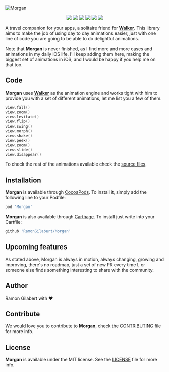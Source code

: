 ![Morgan](https://github.com/RamonGilabert/Morgan/blob/master/Resources/logo.png)
<div align = "center">
<a href="https://github.com/Carthage/Carthage" target="blank"><img src="https://img.shields.io/badge/Carthage-compatible-4BC51D.svg?style=flat" /></a>
<a href="http://cocoadocs.org/docsets/Walker" target="blank"><img src="https://img.shields.io/cocoapods/v/Walker.svg?style=flat" /></a>
<a href="http://cocoadocs.org/docsets/Walker" target="blank"><img src="https://img.shields.io/cocoapods/l/Walker.svg?style=flat" /></a>
<a href="http://cocoadocs.org/docsets/Walker" target="blank"><img src="https://img.shields.io/cocoapods/p/Walker.svg?style=flat" /></a>
<a href="http://cocoadocs.org/docsets/Walker" target="blank"><img src="https://img.shields.io/cocoapods/metrics/doc-percent/Walker.svg?style=flat" /></a>
<img src="https://img.shields.io/badge/%20in-swift%202.2-orange.svg" />
</div>

A travel companion for your apps, a solitaire friend for **[Walker](https://github.com/RamonGilabert/Walker)**. This library aims to make the job of using day to day animations easier, just with one line of code you are going to be able to do delightful animations.

Note that **Morgan** is never finished, as I find more and more cases and animations in my daily iOS life, I'll keep adding them here, making the biggest set of animations in iOS, and I would be happy if you help me on that too.

## Code

**Morgan** uses **[Walker](https://github.com/RamonGilabert/Walker)** as the animation engine and works tight with him to provide you with a set of different animations, let me list you a few of them.

```swift
view.fall()
view.zoom()
view.levitate()
view.flip()
view.swing()
view.morph()
view.shake()
view.peek()
view.zoom()
view.slide()
view.disappear()
```

To check the rest of the animations available check the [source files](https://github.com/RamonGilabert/Morgan/tree/master/Sources).

## Installation

**Morgan** is available through [CocoaPods](http://cocoapods.org). To install
it, simply add the following line to your Podfile:

```ruby
pod 'Morgan'
```

**Morgan** is also available through [Carthage](https://github.com/Carthage/Carthage). To install just write into your Cartfile:

```ruby
github 'RamonGilabert/Morgan'
```

## Upcoming features

As stated above, Morgan is always in motion, always changing, growing and improving, there's no roadmap, just a set of new PR every time I, or someone else finds something interesting to share with the community.

## Author

Ramon Gilabert with ♥️

## Contribute

We would love you to contribute to **Morgan**, check the [CONTRIBUTING](https://github.com/RamonGilabert/Morgan/blob/master/CONTRIBUTING.md) file for more info.

## License

**Morgan** is available under the MIT license. See the [LICENSE](https://github.com/RamonGilabert/Morgan/blob/master/LICENSE.md) file for more info.
